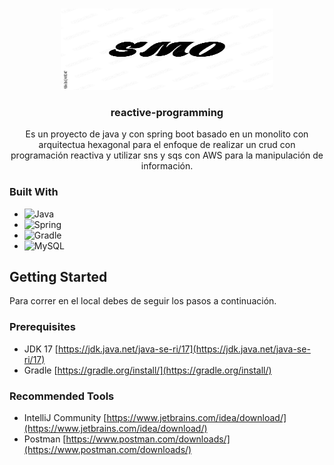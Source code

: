 <a name="readme-top"></a>
<!-- PROJECT LOGO -->
<br />
<div align="center">
  <a href="https://github.com/sebastian-medinaOch/reactive_programming">
    <img src="src/main/resources/static/logo.jpg" alt="Logo" width="340" height="130">
  </a>

<h3 align="center">reactive-programming</h3>

  <p align="center">
    Es un proyecto de java y con spring boot basado en un monolito con arquitectua hexagonal para el enfoque de realizar un crud con programación reactiva y utilizar sns y sqs con AWS para la manipulación de información.
  </p>
</div>

### Built With

* ![Java](https://img.shields.io/badge/java-%23ED8B00.svg?style=for-the-badge&logo=java&logoColor=white)
* ![Spring](https://img.shields.io/badge/Spring-6DB33F?style=for-the-badge&logo=spring&logoColor=white)
* ![Gradle](https://img.shields.io/badge/Gradle-02303A.svg?style=for-the-badge&logo=Gradle&logoColor=white)
* ![MySQL](https://img.shields.io/badge/MySQL-00000F?style=for-the-badge&logo=mysql&logoColor=white)


<!-- GETTING STARTED -->
## Getting Started

Para correr en el local debes de seguir los pasos a continuación.

### Prerequisites

* JDK 17 [https://jdk.java.net/java-se-ri/17](https://jdk.java.net/java-se-ri/17)
* Gradle [https://gradle.org/install/](https://gradle.org/install/)

### Recommended Tools
* IntelliJ Community [https://www.jetbrains.com/idea/download/](https://www.jetbrains.com/idea/download/)
* Postman [https://www.postman.com/downloads/](https://www.postman.com/downloads/)


